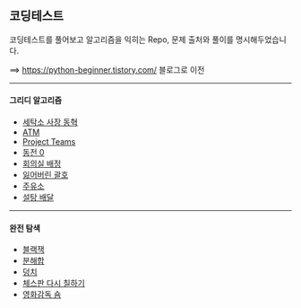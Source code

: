 ## 코딩테스트

코딩테스트를 풀어보고 알고리즘을 익히는 Repo, 문제 출처와 풀이를 명시해두었습니다.



==> https://python-beginner.tistory.com/  블로그로 이전

------

#### 그리디 알고리즘

- [세탁소 사장 동혁](./Baekjoon/세탁소%20사장%20동혁)
- [ATM](./Baekjoon/ATM)
- [Project Teams](./Baekjoon/Project%20Teams)
- [동전 0](./Baekjoon/동전%200)
- [회의실 배정](./Baekjoon/회의실%20배정)
- [잃어버린 괄호](./Baekjoon/잃어버린%20괄호)
- [주유소](./Baekjoon/주유소)
- [설탕 배달](./Baekjoon/설탕%20배달)

------

#### 완전 탐색

- [블랙잭](./Baekjoon/블랙잭)
- [분해합](./Baekjoon/분해합)
- [덩치](./Baekjoon/덩치)
- [체스판 다시 칠하기](./Baekjoon/체스판%20다시%20칠하기)
- [영화감독 숌](./Baekjoon/영화감독%20숌)
